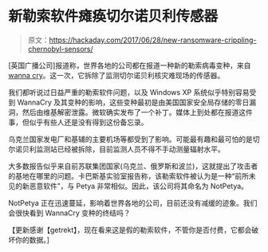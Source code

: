 # 新勒索软件瘫痪切尔诺贝利传感器

> 原文：<https://hackaday.com/2017/06/28/new-ransomware-crippling-chernobyl-sensors/>

[英国广播公司]报道称，世界各地的公司都在报道一种新的勒索病毒变种，来自[wanna cry](http://hackaday.com/2017/05/12/massive-cyber-attack-cripples-multiple-uk-hospitals/)。这一次，它拆除了监测切尔诺贝利核灾难现场的传感器。

我们都听说过日益严重的勒索软件问题，以及 Windows XP 系统似乎特别容易受到 WannaCry 及其变种的影响，这些变种最初是由美国国家安全局存储的零日漏洞，然后由维基解密泄露。微软确实发布了一个补丁。媒体上到处都在报道这件事，但似乎有些人还是没有得到这份备忘录。

乌克兰国家发电厂和基辅的主要机场等都受到了影响。可能最有趣和最可怕的是切尔诺贝利监测站已经被拆除，目前监测人员不得不手动测量辐射水平。

大多数报告似乎来自前苏联集团国家(乌克兰、俄罗斯和波兰)，这就提出了攻击者的基地在哪里的问题。卡巴斯基实验室报告称，该勒索软件被认为是一种“前所未见的新恶意软件”，与 Petya 非常相似。因此，该公司将其命名为 NotPetya。

NotPetya 正在迅速蔓延，影响着世界各地的公司，目前还没有减缓的迹象。我们会很快看到 WannaCry 变种的终结吗？

【更新感谢【getrekt】，现在看来这是假的勒索软件，不管你是否付费，它都会破坏你的数据。]